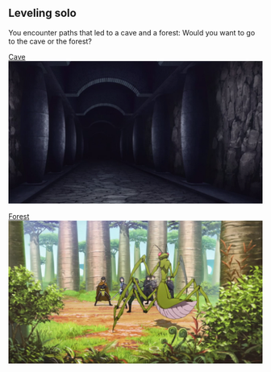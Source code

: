 ## Leveling solo

You encounter paths that led to a cave and a forest: Would you want to go to the cave or the forest?       

[Cave](cavesolo.md)         
![](../images/cave.png)                         

[Forest](forestsolo.md)      
![](../images/forest.png)  